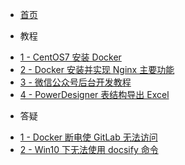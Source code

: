 - [首页](README)

- 教程

 * [1 - CentOS7 安装 Docker](zh-cn/study/20200405-1)
 * [2 - Docker 安装并实现 Nginx 主要功能](zh-cn/study/20200413-1)
 * [3 - 微信公众号后台开发教程](zh-cn/study/20200409-1)
 * [4 - PowerDesigner 表结构导出 Excel](zh-cn/study/20200412-1)

- 答疑

 * [1 - Docker 断电使 GitLab 无法访问](zh-cn/qa/20200407-1)
 * [2 - Win10 下无法使用 docsify 命令](zh-cn/qa/20200407-2)
 